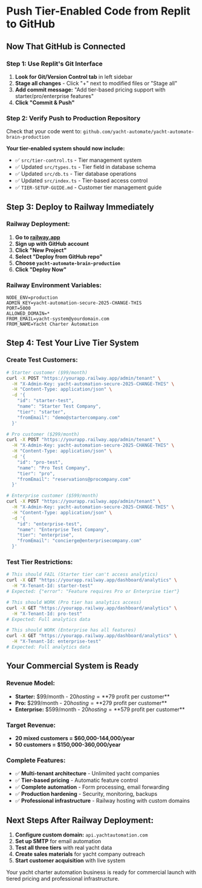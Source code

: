# Push Tier-Enabled Code from Replit to GitHub

## Now That GitHub is Connected

### Step 1: Use Replit's Git Interface
1. **Look for Git/Version Control tab** in left sidebar
2. **Stage all changes** - Click "+" next to modified files or "Stage all"
3. **Add commit message:** "Add tier-based pricing support with starter/pro/enterprise features"
4. **Click "Commit & Push"**

### Step 2: Verify Push to Production Repository
Check that your code went to: `github.com/yacht-automate/yacht-automate-brain-production`

**Your tier-enabled system should now include:**
- ✅ `src/tier-control.ts` - Tier management system
- ✅ Updated `src/types.ts` - Tier field in database schema  
- ✅ Updated `src/db.ts` - Tier database operations
- ✅ Updated `src/index.ts` - Tier-based access control
- ✅ `TIER-SETUP-GUIDE.md` - Customer tier management guide

## Step 3: Deploy to Railway Immediately

### Railway Deployment:
1. **Go to [railway.app](https://railway.app)**
2. **Sign up with GitHub account**
3. **Click "New Project"**
4. **Select "Deploy from GitHub repo"**
5. **Choose `yacht-automate-brain-production`**
6. **Click "Deploy Now"**

### Railway Environment Variables:
```
NODE_ENV=production
ADMIN_KEY=yacht-automation-secure-2025-CHANGE-THIS
PORT=5000
ALLOWED_DOMAIN=*
FROM_EMAIL=yacht-system@yourdomain.com
FROM_NAME=Yacht Charter Automation
```

## Step 4: Test Your Live Tier System

### Create Test Customers:
```bash
# Starter customer ($99/month)
curl -X POST "https://yourapp.railway.app/admin/tenant" \
  -H "X-Admin-Key: yacht-automation-secure-2025-CHANGE-THIS" \
  -H "Content-Type: application/json" \
  -d '{
    "id": "starter-test",
    "name": "Starter Test Company",
    "tier": "starter",
    "fromEmail": "demo@startercompany.com"
  }'

# Pro customer ($299/month)  
curl -X POST "https://yourapp.railway.app/admin/tenant" \
  -H "X-Admin-Key: yacht-automation-secure-2025-CHANGE-THIS" \
  -H "Content-Type: application/json" \
  -d '{
    "id": "pro-test",
    "name": "Pro Test Company", 
    "tier": "pro",
    "fromEmail": "reservations@procompany.com"
  }'

# Enterprise customer ($599/month)
curl -X POST "https://yourapp.railway.app/admin/tenant" \
  -H "X-Admin-Key: yacht-automation-secure-2025-CHANGE-THIS" \
  -H "Content-Type: application/json" \
  -d '{
    "id": "enterprise-test",
    "name": "Enterprise Test Company",
    "tier": "enterprise", 
    "fromEmail": "concierge@enterprisecompany.com"
  }'
```

### Test Tier Restrictions:
```bash
# This should FAIL (Starter tier can't access analytics)
curl -X GET "https://yourapp.railway.app/dashboard/analytics" \
  -H "X-Tenant-Id: starter-test"
# Expected: {"error": "Feature requires Pro or Enterprise tier"}

# This should WORK (Pro tier has analytics access)
curl -X GET "https://yourapp.railway.app/dashboard/analytics" \
  -H "X-Tenant-Id: pro-test"
# Expected: Full analytics data

# This should WORK (Enterprise has all features)
curl -X GET "https://yourapp.railway.app/dashboard/analytics" \
  -H "X-Tenant-Id: enterprise-test"
# Expected: Full analytics data
```

## Your Commercial System is Ready

### Revenue Model:
- **Starter:** $99/month - $20 hosting = **$79 profit per customer**
- **Pro:** $299/month - $20 hosting = **$279 profit per customer**  
- **Enterprise:** $599/month - $20 hosting = **$579 profit per customer**

### Target Revenue:
- **20 mixed customers = $60,000-144,000/year**
- **50 customers = $150,000-360,000/year**

### Complete Features:
- ✅ **Multi-tenant architecture** - Unlimited yacht companies
- ✅ **Tier-based pricing** - Automatic feature control
- ✅ **Complete automation** - Form processing, email forwarding
- ✅ **Production hardening** - Security, monitoring, backups
- ✅ **Professional infrastructure** - Railway hosting with custom domains

## Next Steps After Railway Deployment:

1. **Configure custom domain:** `api.yachtautomation.com`
2. **Set up SMTP** for email automation
3. **Test all three tiers** with real yacht data
4. **Create sales materials** for yacht company outreach
5. **Start customer acquisition** with live system

Your yacht charter automation business is ready for commercial launch with tiered pricing and professional infrastructure.